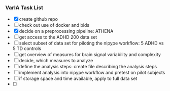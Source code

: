 ### VarIA Task List

- [x] create github repo
- [ ] check out use of docker and bids
- [x] decide on a preprocessing pipeline: ATHENA
- [ ] get access to the ADHD 200 data set
- [ ] select subset of data set for piloting the nipype workflow: 5 ADHD vs 5 TD controls
- [ ] get overview of measures for brain signal variability and complexity
- [ ] decide, which measures to analyze
- [ ] define the analysis steps: create file describing the analysis steps
- [ ] implement analysis into nipype workflow and pretest on pilot subjects
- [ ] if storage space and time available, apply to full data set
- [ ] 
